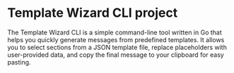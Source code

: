 # Template Wizard CLI project

The Template Wizard CLI is a simple command-line tool written in Go that helps you quickly generate messages from predefined templates. It allows you to select sections from a JSON template file, replace placeholders with user-provided data, and copy the final message to your clipboard for easy pasting.